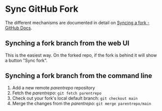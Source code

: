 # Sync GitHub Fork

The different mechanisms are documented in detail on [Syncing a fork - GitHub Docs](https://docs.github.com/en/pull-requests/collaborating-with-pull-requests/working-with-forks/syncing-a-fork).

## Synching a fork branch from the web UI

This is the easiest way. On the forked repo, if the fork is behind it will show
a button "Sync fork".

## Synching a fork branch from the command line

1.  Add a new remote _parentrepo_ repository
2.  Fetch the _parentrepo_: `git fetch parentrepo`
3.  Check out your fork's local default branch: `git checkout main`
4.  Merge the changes from the _parentrepo_: `git merge parentrepo/main`


